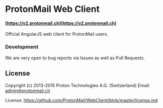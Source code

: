 ProtonMail Web Client
=======

#### [https://v2.protonmail.ch](https://v2.protonmail.ch)

Official AngularJS web client for ProtonMail users.

### Development
We are very open to bug reports via Issues as well as Pull Requests. 

## License

Copyright (c) 2013-2015
Proton Technologies A.G. (Switzerland)
Email: admin@protonmail.ch

License: https://github.com/ProtonMail/WebClient/blob/master/license.md
